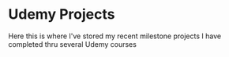 # Udemy Projects
Here this is where I've stored my recent milestone projects I have completed thru several Udemy courses
